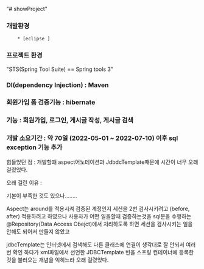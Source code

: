 "# showProject" 

### 개발환경 
        * [eclipse ]

### 프로젝트 환경 
   "STS(Spring Tool Suite) == Spring tools 3" 

### DI(dependency Injection) : Maven 

### 회원가입 폼 검증기능 : hibernate 

### 기능 : 회원가입, 로그인, 게시글 작성, 게시글 검색 
### 개발 소요기간 : 약 70일 (2022-05-01 ~ 2022-07-10) 이후 sql exception 기능 추가 

힘들었던 점 : 개발할떄 aspect어노테이션과 
             JdbdcTemplate때문에 시간이 너무 오래걸렸었다.              


오래 걸린 이유 : 

기본이 부족한 것도 있으나........ 

Aspect는 around를 적용시켜 검증된 계정인지 세션을 2번 검사시키려고 (before, after) 
적용하려고 하였으나 사용자가 어떤 일을할때 검증하는것을 sql문을 수행하는 
@Repository(Data Access Obejct)에서 처리하도록 하면 세션을 검사시키는 일을 안해도 되어서 
만들지 않았고 

jdbcTemplate는 인터넷에서 검색해도 다른 클래스에 연결이 
생각대로 잘 안되서 여러번 확인 하다가 
xml파일에서 선언한 JDBCTemplate 빈을 
스프링 컨테이너에 등록한 것을 불러오는 개념을 익히느라 오래 걸렸었다.


